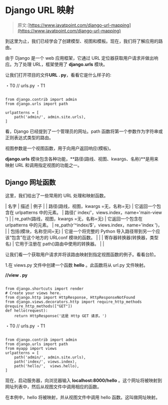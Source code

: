 # Django URL 映射

> 原文:[https://www.javatpoint.com/django-url-mapping](https://www.javatpoint.com/django-url-mapping)

到这里为止，我们已经学会了创建模型、视图和模板。现在，我们将了解应用的路由。

由于 Django 是一个 web 应用框架，它通过 URL 定位器获取用户请求并做出响应。为了处理 URL，框架使用了 **django.urls** 模块。

让我们打开项目的文件**URL . py**，看看它是什么样子的:

・T0️ // urls.py ・T1️

```

from django.contrib import admin
from django.urls import path

urlpatterns = [
    path('admin/', admin.site.urls),
]

```

看，Django 已经提到了一个管理员的网址。path 函数将第一个参数作为字符串或正则表达式类型的路由。

视图参数是一个视图函数，用于向用户返回响应(模板)。

**django.urls** 模块包含各种功能，**路径(路线、视图、kwargs、名称)**是用来映射 URL 和调用指定视图的功能之一。

## Django 网址函数

这里，我们给出了一些常用的 URL 处理和映射函数。

| 名字 | 描述 | 例子 |
| 路径(路线，视图，kwargs =无，名称=无) | 它返回一个包含在 urlpatterns 中的元素。 | 路径(' index/'，views.index，name='main-view ') |
| re_path(路线，视图，kwargs =无，名称=无) | 它返回一个包含在 urlpatterns 中的元素。 | re_path(r'^index/$'，views.index，name='index ')， |
| 包括(模块，名称空间=无) | 它是一个将完整的 Python 导入路径带到另一个应该“包含”在这个地方的 URLconf 模块的函数。 |  |
| 寄存器转换器(转换器，类型名) | 它用于注册在 path()路由中使用的转换器。 |  |

让我们看一个获取用户请求并将该路由映射到指定视图函数的例子。看看台阶。

1.在 views.py 文件中创建一个函数 **hello** 。此函数将从 url.py 文件映射。

**//view . py**

```

from django.shortcuts import render  
# Create your views here.  
from django.http import HttpResponse, HttpResponseNotFound  
from django.views.decorators.http import require_http_methods  
@require_http_methods(["GET"])  
def hello(request):  
    return HttpResponse('这是 Http GET 请求。')  
```

・T0️ // urls.py ・T1️

```

from django.contrib import admin  
from django.urls import path  
from myapp import views  
urlpatterns = [  
    path('admin/', admin.site.urls),  
    path('index/', views.index),  
    path('hello/',  views.hello),  
]

```

现在，启动服务器，向浏览器输入 **localhost:8000/hello** 。这个网址将被映射到网址列表中，然后从视图文件中调用相应的函数。

在本例中，hello 将被映射，并从视图文件中调用 hello 函数。这叫做网址映射。